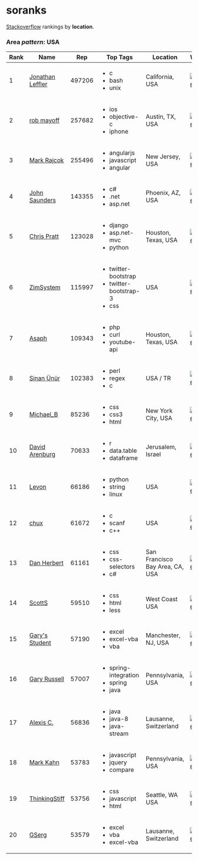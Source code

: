 # soranks

[Stackoverflow](http://stackoverflow.com/) rankings by **location**.

### Area *pattern*: USA


Rank|Name|Rep|Top Tags|Location|Web
----|----|---|--------|--------|---
1|[Jonathan Leffler](https://stackoverflow.com/users/15168/jonathan-leffler)|497206|<ul><li>c</li><li>bash</li><li>unix</li></ul>|California, USA|[![Web](https://i.stack.imgur.com/WtEI9.png?s=128&g=1)](http://None)
2|[rob mayoff](https://stackoverflow.com/users/77567/rob-mayoff)|257682|<ul><li>ios</li><li>objective-c</li><li>iphone</li></ul>|Austin, TX, USA|[![Web](https://www.gravatar.com/avatar/8f74022962edfb2f4bf9e7f497cd14eb?s=128&d=identicon&r=PG)](http://qwan.org/)
3|[Mark Rajcok](https://stackoverflow.com/users/215945/mark-rajcok)|255496|<ul><li>angularjs</li><li>javascript</li><li>angular</li></ul>|New Jersey, USA|[![Web](https://i.stack.imgur.com/203qt.png?s=128&g=1)]()
4|[John Saunders](https://stackoverflow.com/users/76337/john-saunders)|143355|<ul><li>c#</li><li>.net</li><li>asp.net</li></ul>|Phoenix, AZ, USA|[![Web](https://www.gravatar.com/avatar/1aa48f7606f5b08595b0a0356a61e8b6?s=128&d=identicon&r=PG)](http://johnwsaunders3.wordpress.com/)
5|[Chris Pratt](https://stackoverflow.com/users/654031/chris-pratt)|123028|<ul><li>django</li><li>asp.net-mvc</li><li>python</li></ul>|Houston, Texas, USA|[![Web](https://www.gravatar.com/avatar/9d0a45dd92ecc2cb15cdbc5f80befb15?s=128&d=identicon&r=PG)](https://cpratt.co)
6|[ZimSystem](https://stackoverflow.com/users/171456/zimsystem)|115997|<ul><li>twitter-bootstrap</li><li>twitter-bootstrap-3</li><li>css</li></ul>|USA|[![Web](https://i.stack.imgur.com/B1qTo.jpg?s=128&g=1)](http://iatek.com)
7|[Asaph](https://stackoverflow.com/users/166339/asaph)|109343|<ul><li>php</li><li>curl</li><li>youtube-api</li></ul>|Houston, Texas, USA|[![Web](https://www.gravatar.com/avatar/8d1152398d84f15b76eb25f13e825cda?s=128&d=identicon&r=PG)](http://www.asaph.org/)
8|[Sinan &#220;n&#252;r](https://stackoverflow.com/users/100754/sinan-%c3%9cn%c3%bcr)|102383|<ul><li>perl</li><li>regex</li><li>c</li></ul>|USA / TR|[![Web](https://www.gravatar.com/avatar/7804ebae32fbadef38537d74a915c22f?s=128&d=identicon&r=PG)](https://www.nu42.com/)
9|[Michael_B](https://stackoverflow.com/users/3597276/michael-b)|85236|<ul><li>css</li><li>css3</li><li>html</li></ul>|New York City, USA|[![Web](https://www.gravatar.com/avatar/6eea660ae3aeca2117a2d910ee9916bd?s=128&d=identicon&r=PG&f=1)]()
10|[David Arenburg](https://stackoverflow.com/users/3001626/david-arenburg)|70633|<ul><li>r</li><li>data.table</li><li>dataframe</li></ul>|Jerusalem, Israel|[![Web](https://i.stack.imgur.com/PNguN.png?s=128&g=1)](http://www.linkedin.com/pub/david-arenburg/1a/432/9b4)
11|[Levon](https://stackoverflow.com/users/1209279/levon)|66186|<ul><li>python</li><li>string</li><li>linux</li></ul>|USA|[![Web](https://www.gravatar.com/avatar/516b0a47cdf1739c51ff9dee89f0d459?s=128&d=identicon&r=PG)](http://stackoverflow.com/users/1209279/)
12|[chux](https://stackoverflow.com/users/2410359/chux)|61672|<ul><li>c</li><li>scanf</li><li>c++</li></ul>|USA|[![Web](https://i.stack.imgur.com/pIl9T.png?s=128&g=1)](http://strager.net)
13|[Dan Herbert](https://stackoverflow.com/users/392/dan-herbert)|61161|<ul><li>css</li><li>css-selectors</li><li>c#</li></ul>|San Francisco Bay Area, CA, USA|[![Web](https://www.gravatar.com/avatar/930406543d1f290ca749ad0bae3363c5?s=128&d=identicon&r=PG)](http://dan.herbert.io)
14|[ScottS](https://stackoverflow.com/users/369707/scotts)|59510|<ul><li>css</li><li>html</li><li>less</li></ul>|West Coast USA|[![Web](https://i.stack.imgur.com/i49xB.jpg?s=128&g=1)](http://www.academia.edu/12057608/)
15|[Gary&#39;s Student](https://stackoverflow.com/users/2474656/garys-student)|57190|<ul><li>excel</li><li>excel-vba</li><li>vba</li></ul>|Manchester, NJ, USA|[![Web](https://i.stack.imgur.com/pYqJv.jpg?s=128&g=1)]()
16|[Gary Russell](https://stackoverflow.com/users/1240763/gary-russell)|57007|<ul><li>spring-integration</li><li>spring</li><li>java</li></ul>|Pennsylvania, USA|[![Web](https://i.stack.imgur.com/8iZaC.jpg?s=128&g=1)](http://spring.io)
17|[Alexis C.](https://stackoverflow.com/users/1587046/alexis-c)|56836|<ul><li>java</li><li>java-8</li><li>java-stream</li></ul>|Lausanne, Switzerland|[![Web](https://i.stack.imgur.com/7s8Fw.jpg?s=128&g=1)](http://alexcrt.github.io/)
18|[Mark Kahn](https://stackoverflow.com/users/578895/mark-kahn)|53783|<ul><li>javascript</li><li>jquery</li><li>compare</li></ul>|Pennsylvania, USA|[![Web](https://www.gravatar.com/avatar/d8cf27059d3e36cdb21e26d5e1defe8c?s=128&d=identicon&r=PG)](http://zyklus.me)
19|[ThinkingStiff](https://stackoverflow.com/users/918414/thinkingstiff)|53756|<ul><li>css</li><li>javascript</li><li>html</li></ul>|Seattle, WA USA|[![Web](https://www.gravatar.com/avatar/f9341836ce1cf04cd7e128e4c8b1db99?s=128&d=identicon&r=PG)](http://thinkingstiff.com)
20|[GSerg](https://stackoverflow.com/users/11683/gserg)|53579|<ul><li>excel</li><li>vba</li><li>excel-vba</li></ul>|Lausanne, Switzerland|[![Web](https://www.gravatar.com/avatar/d4d284c3c214d52f004df795aee394e3?s=128&d=identicon&r=PG)]()
